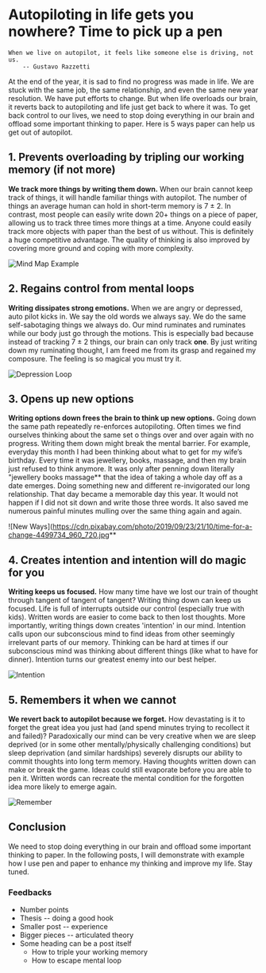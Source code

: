 # Autopiloting in life gets you nowhere? Time to pick up a pen

    When we live on autopilot, it feels like someone else is driving, not us.
        -- Gustavo Razzetti

At the end of the year, it is sad to find no progress was made in life. We are stuck with the same
job, the same relationship, and even the same new year resolution. We have put efforts to change.
But when life overloads our brain, it reverts back to autopiloting and life just get back to where
it was. To get back control to our lives, we need to stop doing everything in our brain and offload
some important thinking to paper. Here is 5 ways paper can help us get out of autopilot.

## 1. Prevents overloading by tripling our working memory (if not more)

**We track more things by writing them down.** When our brain cannot keep track of things, it will
handle familiar things with autopilot. The number of things an average human can hold in short-term
memory is 7 ± 2. In contrast, most people can easily write down 20+ things on a piece of paper,
allowing us to track three times more things at a time. Anyone could easily track more objects with
paper than the best of us without. This is definitely a huge competitive advantage. The quality of
thinking is also improved by covering more ground and coping with more complexity.

![Mind Map Example](https://upload.wikimedia.org/wikipedia/commons/1/1a/Tennis-mindmap.png)

## 2. Regains control from mental loops

**Writing dissipates strong emotions.** When we are angry or depressed, auto pilot kicks in. We say
the old words we always say. We do the same self-sabotaging things we always do. Our mind ruminates
and ruminates while our body just go through the motions. This is especially bad because instead of
tracking 7 ± 2 things, our brain can only track **one**. By just writing down my ruminating thought,
I am freed me from its grasp and regained my composure. The feeling is so magical you must try it.

![Depression Loop](https://cdn.pixabay.com/photo/2016/03/11/19/24/depression-1250897_960_720.jpg)

## 3. Opens up new options

**Writing options down frees the brain to think up new options.** Going down the same path
repeatedly re-enforces autopiloting. Often times we find ourselves thinking about the same set o
things over and over again with no progress. Writing them down might break the mental barrier.
For example, everyday this month I had been thinking about what to get for my wife’s birthday.
Every time it was jewellery, books, massage, and then my brain just refused to think anymore.
It was only after penning down literally "jewellery books massage** that the idea of taking a whole
day off as a date emerges. Doing something new and different re-invigorated our long relationship.
That day became a memorable day this year. It would not happen if I did not sit down and write those
three words. It also saved me numerous painful minutes mulling over the same thing again and again.

![New Ways](https://cdn.pixabay.com/photo/2019/09/23/21/10/time-for-a-change-4499734_960_720.jpg**

## 4. Creates intention and intention will do magic for you

**Writing keeps us focused.** How many time have we lost our train of thought through tangent of
tangent of tangent? Writing thing down can keep us focused. Life is full of interrupts outside our
control (especially true with kids). Written words are easier to come back to then lost thoughts.
More importantly, writing things down creates 'intention' in our mind. Intention calls upon our
subconscious mind to find ideas from other seemingly irrelevant parts of our memory. Thinking can be
hard at times if our subconscious mind was thinking about different things (like what to have for
dinner). Intention turns our greatest enemy into our best helper.

![Intention](http://www.thebluediamondgallery.com/handwriting/images/statement-of-intention.jpg)

## 5. Remembers it when we cannot

**We revert back to autopilot because we forget.** How devastating is it to forget the great idea
you just had (and spend minutes trying to recollect it and failed)? Paradoxically our mind can be
very creative when we are sleep deprived (or in some other mentally/physically challenging
conditions) but sleep deprivation (and similar hardships) severely disrupts our ability to commit
thoughts into long term memory. Having thoughts written down can make or break the game. Ideas could
still evaporate before you are able to pen it. Written words can recreate the mental condition for
the forgotten idea more likely to emerge again.

![Remember](https://live.staticflickr.com/1918/45102406412_0f5b632e78_b.jpg)

## Conclusion

We need to stop doing everything in our brain and offload some important thinking to paper. In the
following posts, I will demonstrate with example how I use pen and paper to enhance my thinking and
improve my life. Stay tuned.

### Feedbacks
* Number points
* Thesis -- doing a good hook
* Smaller post -- experience
* Bigger pieces -- articulated theory
* Some heading can be a post itself
  * How to triple your working memory
  * How to escape mental loop
